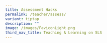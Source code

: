 ```yaml
---
title: Assessment Hacks
permalink: /teacher/assess/
variant: tiptap
description: ""
image: /images/FaviconLight.png
third_nav_title: Teaching & Learning on SLS
---
```

